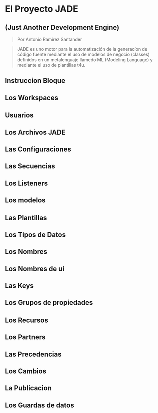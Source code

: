 # El Proyecto JADE
## (Just Another Development Engine)
> Por Antonio Ramírez Santander

> JADE es uno motor para la automatización de la generacíon de código fuente mediante el uso
> de modelos de negocio (classes) definidos en un metalenguaje llamedo ML (Modeling Language) y 
> mediante el uso de plantillas t4u. 

## Instruccion Bloque 

## Los Workspaces 

## Usuarios

## Los Archivos JADE

## Las Configuraciones

## Las Secuencias

## Los Listeners

## Los modelos

## Las Plantillas

## Los Tipos de Datos

## Los Nombres 

## Los Nombres de ui

## Las Keys

## Los Grupos de propiedades 

## Los Recursos 

## Los Partners

## Las Precedencias

## Los Cambios

## La Publicacion

## Los Guardas de datos